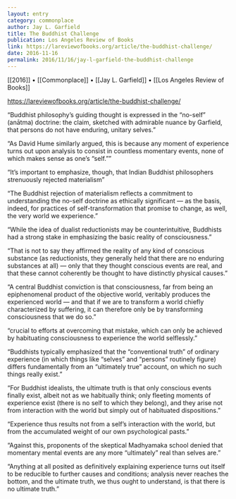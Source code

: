 ```yaml
---
layout: entry
category: commonplace
author: Jay L. Garfield
title: The Buddhist Challenge
publication: Los Angeles Review of Books
link: https://lareviewofbooks.org/article/the-buddhist-challenge/
date: 2016-11-16
permalink: 2016/11/16/jay-l-garfield-the-buddhist-challenge
---
```


[[2016]] • [[Commonplace]] • [[Jay L. Garfield]] • [[Los Angeles Review of Books]]

https://lareviewofbooks.org/article/the-buddhist-challenge/

“Buddhist philosophy’s guiding thought is expressed in the “no-self” (anātma) doctrine: the claim, sketched with admirable nuance by Garfield, that persons do not have enduring, unitary selves.”

“As David Hume similarly argued, this is because any moment of experience turns out upon analysis to consist in countless momentary events, none of which makes sense as one’s “self.””

“It’s important to emphasize, though, that Indian Buddhist philosophers strenuously rejected materialism”

“The Buddhist rejection of materialism reflects a commitment to understanding the no-self doctrine as ethically significant — as the basis, indeed, for practices of self-transformation that promise to change, as well, the very world we experience.”

“While the idea of dualist reductionists may be counterintuitive, Buddhists had a strong stake in emphasizing the basic reality of consciousness.”

“That is not to say they affirmed the reality of any kind of conscious substance (as reductionists, they generally held that there are no enduring substances at all) — only that they thought conscious events are real, and that these cannot coherently be thought to have distinctly physical causes.”

“A central Buddhist conviction is that consciousness, far from being an epiphenomenal product of the objective world, veritably produces the experienced world — and that if we are to transform a world chiefly characterized by suffering, it can therefore only be by transforming consciousness that we do so.”

“crucial to efforts at overcoming that mistake, which can only be achieved by habituating consciousness to experience the world selflessly.”

“Buddhists typically emphasized that the “conventional truth” of ordinary experience (in which things like “selves” and “persons” routinely figure) differs fundamentally from an “ultimately true” account, on which no such things really exist.”

“For Buddhist idealists, the ultimate truth is that only conscious events finally exist, albeit not as we habitually think; only fleeting moments of experience exist (there is no self to which they belong), and they arise not from interaction with the world but simply out of habituated dispositions.”

“Experience thus results not from a self’s interaction with the world, but from the accumulated weight of our own psychological pasts.”

“Against this, proponents of the skeptical Madhyamaka school denied that momentary mental events are any more “ultimately” real than selves are.”

“Anything at all posited as definitively explaining experience turns out itself to be reducible to further causes and conditions; analysis never reaches the bottom, and the ultimate truth, we thus ought to understand, is that there is no ultimate truth.”

